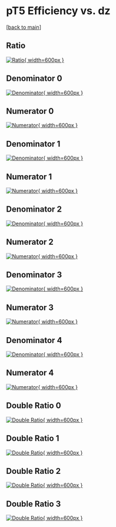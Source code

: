 # pT5 Efficiency vs. dz

[[back to main](./)]



## Ratio

[![Ratio](../mtv/var/pT5_xtr_13_0_eff_dz.png){ width=600px }](../mtv/var/pT5_xtr_13_0_eff_dz.pdf)

## Denominator 0

[![Denominator](../mtv/den/pT5_xtr_13_0_eff_dz_den0.png){ width=600px }](../mtv/den/pT5_xtr_13_0_eff_dz_den0.pdf)

## Numerator 0

[![Numerator](../mtv/num/pT5_xtr_13_0_eff_dz_num0.png){ width=600px }](../mtv/num/pT5_xtr_13_0_eff_dz_num0.pdf)

## Denominator 1

[![Denominator](../mtv/den/pT5_xtr_13_0_eff_dz_den1.png){ width=600px }](../mtv/den/pT5_xtr_13_0_eff_dz_den1.pdf)

## Numerator 1

[![Numerator](../mtv/num/pT5_xtr_13_0_eff_dz_num1.png){ width=600px }](../mtv/num/pT5_xtr_13_0_eff_dz_num1.pdf)

## Denominator 2

[![Denominator](../mtv/den/pT5_xtr_13_0_eff_dz_den2.png){ width=600px }](../mtv/den/pT5_xtr_13_0_eff_dz_den2.pdf)

## Numerator 2

[![Numerator](../mtv/num/pT5_xtr_13_0_eff_dz_num2.png){ width=600px }](../mtv/num/pT5_xtr_13_0_eff_dz_num2.pdf)

## Denominator 3

[![Denominator](../mtv/den/pT5_xtr_13_0_eff_dz_den3.png){ width=600px }](../mtv/den/pT5_xtr_13_0_eff_dz_den3.pdf)

## Numerator 3

[![Numerator](../mtv/num/pT5_xtr_13_0_eff_dz_num3.png){ width=600px }](../mtv/num/pT5_xtr_13_0_eff_dz_num3.pdf)

## Denominator 4

[![Denominator](../mtv/den/pT5_xtr_13_0_eff_dz_den4.png){ width=600px }](../mtv/den/pT5_xtr_13_0_eff_dz_den4.pdf)

## Numerator 4

[![Numerator](../mtv/num/pT5_xtr_13_0_eff_dz_num4.png){ width=600px }](../mtv/num/pT5_xtr_13_0_eff_dz_num4.pdf)

## Double Ratio 0

[![Double Ratio](../mtv/ratio/pT5_xtr_13_0_eff_dz_ratio0.png){ width=600px }](../mtv/ratio/pT5_xtr_13_0_eff_dz_ratio0.pdf)

## Double Ratio 1

[![Double Ratio](../mtv/ratio/pT5_xtr_13_0_eff_dz_ratio1.png){ width=600px }](../mtv/ratio/pT5_xtr_13_0_eff_dz_ratio1.pdf)

## Double Ratio 2

[![Double Ratio](../mtv/ratio/pT5_xtr_13_0_eff_dz_ratio2.png){ width=600px }](../mtv/ratio/pT5_xtr_13_0_eff_dz_ratio2.pdf)

## Double Ratio 3

[![Double Ratio](../mtv/ratio/pT5_xtr_13_0_eff_dz_ratio3.png){ width=600px }](../mtv/ratio/pT5_xtr_13_0_eff_dz_ratio3.pdf)

